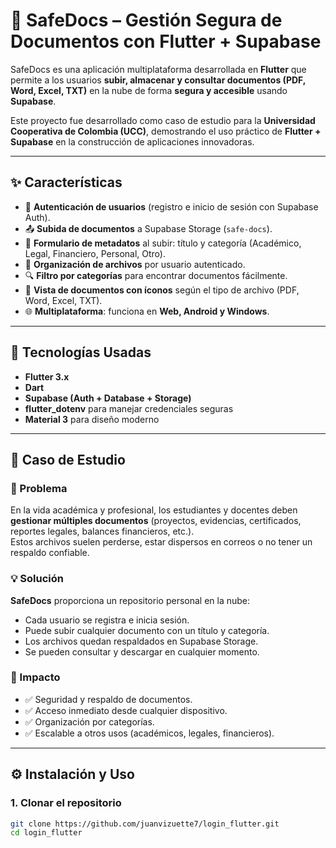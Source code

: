 # 📂 SafeDocs – Gestión Segura de Documentos con Flutter + Supabase

SafeDocs es una aplicación multiplataforma desarrollada en **Flutter** que permite a los usuarios **subir, almacenar y consultar documentos (PDF, Word, Excel, TXT)** en la nube de forma **segura y accesible** usando **Supabase**.

Este proyecto fue desarrollado como caso de estudio para la **Universidad Cooperativa de Colombia (UCC)**, demostrando el uso práctico de **Flutter + Supabase** en la construcción de aplicaciones innovadoras.

---

## ✨ Características

- 🔑 **Autenticación de usuarios** (registro e inicio de sesión con Supabase Auth).
- 📤 **Subida de documentos** a Supabase Storage (`safe-docs`).
- 📝 **Formulario de metadatos** al subir: título y categoría (Académico, Legal, Financiero, Personal, Otro).
- 📂 **Organización de archivos** por usuario autenticado.
- 🔍 **Filtro por categorías** para encontrar documentos fácilmente.
- 📑 **Vista de documentos con íconos** según el tipo de archivo (PDF, Word, Excel, TXT).
- 🌐 **Multiplataforma**: funciona en **Web, Android y Windows**.

---

## 🚀 Tecnologías Usadas

- **Flutter 3.x**
- **Dart**
- **Supabase (Auth + Database + Storage)**
- **flutter_dotenv** para manejar credenciales seguras
- **Material 3** para diseño moderno

---

## 📲 Caso de Estudio

### 📝 Problema
En la vida académica y profesional, los estudiantes y docentes deben **gestionar múltiples documentos** (proyectos, evidencias, certificados, reportes legales, balances financieros, etc.).  
Estos archivos suelen perderse, estar dispersos en correos o no tener un respaldo confiable.

### 💡 Solución
**SafeDocs** proporciona un repositorio personal en la nube:  
- Cada usuario se registra e inicia sesión.  
- Puede subir cualquier documento con un título y categoría.  
- Los archivos quedan respaldados en Supabase Storage.  
- Se pueden consultar y descargar en cualquier momento.  

### 🎯 Impacto
- ✅ Seguridad y respaldo de documentos.  
- ✅ Acceso inmediato desde cualquier dispositivo.  
- ✅ Organización por categorías.  
- ✅ Escalable a otros usos (académicos, legales, financieros).  

---

## ⚙️ Instalación y Uso

### 1. Clonar el repositorio
```bash
git clone https://github.com/juanvizuette7/login_flutter.git
cd login_flutter
